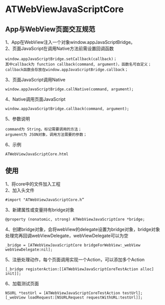 # ATWebViewJavaScriptCore

## App与WebView页面交互规范

1、App在WebView注入一个对象window.appJavaScriptBridge。  
2、页面JavaScript在调用Native方法前需设置回调函数  

    window.appJavaScriptBridge.setCallback(callback)；  
    其中callback为 function callback(command, argument)，函数名可自定义；  
    callback函数会存放在window.appJavaScriptBridge.callback；  

3、页面JavaScript调用Native  

    window.appJavaScriptBridge.callNative(command, argument);  

4、Native调用页面JavaScript  

    window.appJavaScriptBridge.callback(command, argument);  

5、参数说明  

    command为 String，标记需要调用的方法；  
    argument为 JSON对象，调用方法需要的参数；  

6、示例  

    ATWebViewJavaScriptCore.html  

## 使用

1、将core中的文件加入工程  
2、加入头文件  

    #import "ATWebViewJavaScriptCore.h”  

3、新建属性或变量持有bridge对象  

    @property (nonatomic, strong) ATWebViewJavaScriptCore *bridge;  

4、创建bridge对象，会将webView的delegate设置为bridge对象，bridge对象处理完再回调webViewDelegate，webViewDelegate可以为空  

    _bridge = [ATWebViewJavaScriptCore bridgeForWebView:_webView webViewDelegate:nil];  

5、注册处理动作，每个页面调用实现一个Action，可以添加多个Action  

    [_bridge registerAction:[[ATWebViewJavaScriptCoreTestAction alloc] init]];  

6、加载测试页面  

    NSURL *testUrl = [ATWebViewJavaScriptCoreTestAction testUrl];  
    [_webView loadRequest:[NSURLRequest requestWithURL:testUrl]];  


